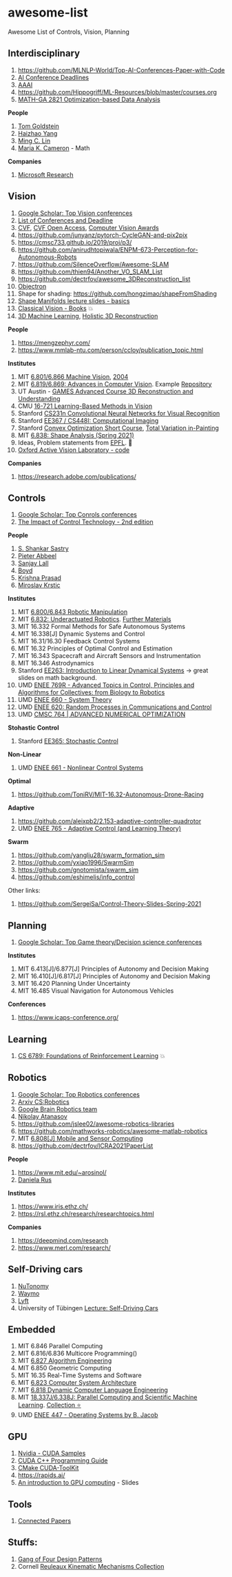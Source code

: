 # awesome-list
Awesome List of Controls, Vision, Planning

## Interdisciplinary
1. https://github.com/MLNLP-World/Top-AI-Conferences-Paper-with-Code
2. [AI Conference Deadlines](http://aideadlin.es/?sub=RO,CV)
3. [AAAI](https://aaai.org/)
4. https://github.com/Hippogriff/ML-Resources/blob/master/courses.org
5. [MATH-GA 2821 Optimization-based Data Analysis](https://cims.nyu.edu/~cfgranda/pages/OBDA_fall17/schedule.html)

**People**
1. [Tom Goldstein](https://www.cs.umd.edu/~tomg/)
2. [Haizhao Yang](https://sites.google.com/prod/view/haizhaoyang/research)
3. [Ming C. Lin](http://www.cs.umd.edu/~lin/)
4. [Maria K. Cameron](https://www.math.umd.edu/~mariakc/) - Math

**Companies**
1. [Microsoft Research](https://www.microsoft.com/en-us/research/)

## Vision
1. [Google Scholar: Top Vision conferences](https://scholar.google.com/citations?view_op=top_venues&hl=en&vq=eng_computervisionpatternrecognition)
2. [List of Conferences and Deadline](https://vision.ai.illinois.edu/links/)
3. [CVF](https://www.thecvf.com/), [CVF Open Access](https://openaccess.thecvf.com/menu), [Computer Vision Awards](https://www.thecvf.com/?page_id=413)
4. https://github.com/junyanz/pytorch-CycleGAN-and-pix2pix
5. https://cmsc733.github.io/2019/proj/p3/
6. https://github.com/anirudhtopiwala/ENPM-673-Perception-for-Autonomous-Robots
7. https://github.com/SilenceOverflow/Awesome-SLAM
8. https://github.com/thien94/Another_VO_SLAM_List
9. https://github.com/dectrfov/awesome_3DReconstruction_list
10. [Objectron](https://github.com/google-research-datasets/Objectron)
11. Shape for shading: https://github.com/hongzimao/shapeFromShading
12. [Shape Manifolds lecture slides - basics](https://github.com/tomfletcher/GeometryOfData)
13. [Classical Vision - Books](https://homepages.inf.ed.ac.uk/rbf/CVonline/books.htm) 💥
14. [3D Machine Learning](https://github.com/timzhang642/3D-Machine-Learning), [Holistic 3D Reconstruction](https://github.com/holistic-3d/awesome-holistic-3d)

**People**
1. https://mengzephyr.com/
2. https://www.mmlab-ntu.com/person/ccloy/publication_topic.html

**Institutes**
1. MIT [6.801/6.866 Machine Vision](https://ocw.mit.edu/courses/electrical-engineering-and-computer-science/6-801-machine-vision-fall-2020/), 
[2004](https://ocw.mit.edu/courses/electrical-engineering-and-computer-science/6-801-machine-vision-fall-2004/)
2. MIT [6.819/6.869: Advances in Computer Vision](http://6.869.csail.mit.edu/sp21/). Example [Repository](https://github.com/akselsd/MIT-6.869-Advances-In-Computer-Vision)
3. UT Austin - [GAMES Advanced Course 3D Reconstruction and Understanding](https://www.cs.utexas.edu/~huangqx/Games_3D_Recons_Understanding.html)
4. CMU [16-721 Learning-Based Methods in Vision](http://www.cs.cmu.edu/~efros/courses/LBMV07/)
5. Stanford [CS231n Convolutional Neural Networks for Visual Recognition](https://cs231n.github.io/)
6. Stanford [EE367 / CS448I: Computational Imaging](http://stanford.edu/class/ee367/)
7. Stanford [Convex Optimization Short Course](https://web.stanford.edu/~boyd/papers/cvx_short_course.html), [Total Variation in-Painting](https://nbviewer.org/github/cvxgrp/cvxpy/blob/master/examples/notebooks/WWW/tv_inpainting.ipynb)
8. MIT [6.838: Shape Analysis (Spring 2021)](https://groups.csail.mit.edu/gdpgroup/6838_spring_2021.html)
9. Ideas, Problem statements from [EPFL](https://www.epfl.ch/labs/ivrl/available-projects/). 💯
10. [Oxford Active Vision Laboratory - code](https://code.active.vision/)


**Companies**
1. https://research.adobe.com/publications/


## Controls
1. [Google Scholar: Top Conrols conferences](https://scholar.google.com/citations?view_op=top_venues&hl=en&vq=eng_automationcontroltheory)
2. [The Impact of Control Technology - 2nd edition](http://ieeecss.org/index.php/impact-control-technology-2nd-edition)

**People**
1. [S. Shankar Sastry](https://www2.eecs.berkeley.edu/Faculty/Homepages/sastry.html)
2. [Pieter Abbeel](https://www2.eecs.berkeley.edu/Faculty/Homepages/abbeel.html)
3. [Sanjay Lall](http://lall.stanford.edu/)
4. [Boyd](https://web.stanford.edu/~boyd/index.html)
5. [Krishna Prasad](https://user.eng.umd.edu/~krishna/teaching.htm)
6. [Miroslav Krstic](http://flyingv.ucsd.edu/)

**Institutes**
1. MIT [6.800/6.843 Robotic Manipulation](https://manipulation.csail.mit.edu/Fall2021/)
2. MIT [6.832: Underactuated Robotics](http://underactuated.csail.mit.edu/Spring2021/index.html). [Further Materials](http://underactuated.csail.mit.edu/Spring2021/resources.html#further_material)
3. MIT 16.332 Formal Methods for Safe Autonomous Systems
4. MIT 16.338[J] Dynamic Systems and Control
5. MIT 16.31/16.30 Feedback Control Systems
6. MIT 16.32 Principles of Optimal Control and Estimation
7. MIT 16.343 Spacecraft and Aircraft Sensors and Instrumentation
8. MIT 16.346 Astrodynamics
9. Stanford [EE263: Introduction to Linear Dynamical Systems](http://ee263.stanford.edu/lectures.html) -> great slides on math background. 
10. UMD [ENEE 769R - Advanced Topics in Control, Principles and Algorithms for Collectives: from Biology to Robotics](http://classweb.ece.umd.edu/enee769r.F2012/)
11. UMD [ENEE 660 - System Theory](http://classweb.ece.umd.edu/enee660.F2010/)
12. UMD [ENEE 620: Random Processes in Communications and Control](https://user.eng.umd.edu/~abarg/620/)
13. UMD [CMSC 764 | ADVANCED NUMERICAL OPTIMIZATION](https://www.cs.umd.edu/~tomg/cmsc764_2020/)

**Stohastic Control**
1. Stanford [EE365: Stochastic Control](https://stanford.edu/class/ee365/index.html)

**Non-Linear**
1. UMD [ENEE 661 - Nonlinear Control Systems](http://classweb.ece.umd.edu/enee661.S2020/)

**Optimal**
1. https://github.com/ToniRV/MIT-16.32-Autonomous-Drone-Racing

**Adaptive**
1. https://github.com/aleixpb2/2.153-adaptive-controller-quadrotor
2. UMD [ENEE 765 - Adaptive Control (and Learning Theory)](http://classweb.ece.umd.edu/enee765.F2019/)

**Swarm**
1. https://github.com/yangliu28/swarm_formation_sim
2. https://github.com/yxiao1996/SwarmSim
3. https://github.com/gnotomista/swarm_sim
4. https://github.com/eshimelis/info_control

Other links:
1. https://github.com/SergeiSa/Control-Theory-Slides-Spring-2021

## Planning
1. [Google Scholar: Top Game theory/Decision science conferences](https://scholar.google.com/citations?view_op=top_venues&hl=en&vq=eng_gametheorydecisionscience)

**Institutes**
1. MIT 6.413[J]/6.877[J] Principles of Autonomy and Decision Making
2. MIT 16.410[J]/6.817[J] Principles of Autonomy and Decision Making
3. MIT 16.420 Planning Under Uncertainty
4. MIT 16.485 Visual Navigation for Autonomous Vehicles

**Conferences**
1. https://www.icaps-conference.org/



## Learning
1. [CS 6789: Foundations of Reinforcement Learning](https://wensun.github.io/CS6789_fall_2021.html) 💥



## Robotics
1. [Google Scholar: Top Robotics conferences](https://scholar.google.com/citations?view_op=top_venues&hl=en&vq=eng_robotics)
2. [Arxiv CS:Robotics](https://arxiv.org/list/cs.RO/recent)
3. [Google Brain Robotics team](https://research.google/teams/brain/robotics/)
4. [Nikolay Atanasov](https://existentialrobotics.org/pages/research.html)
5. https://github.com/jslee02/awesome-robotics-libraries
6. https://github.com/mathworks-robotics/awesome-matlab-robotics
7. MIT [6.808[J] Mobile and Sensor Computing](https://6808.github.io/)
8. https://github.com/dectrfov/ICRA2021PaperList

**People**
1. https://www.mit.edu/~arosinol/
2. [Daniela Rus](https://scholar.google.com/citations?user=910z20QAAAAJ&hl=en)

**Institutes**
1. https://www.iris.ethz.ch/
2. https://rsl.ethz.ch/research/researchtopics.html

**Companies**
1. https://deepmind.com/research
2. https://www.merl.com/research/

## Self-Driving cars
1. [NuTonomy](https://github.com/nutonomy)
2. [Waymo](https://github.com/waymo-research)
3. [Lyft](https://github.com/lyft)
4. University of Tübingen [Lecture: Self-Driving Cars](https://uni-tuebingen.de/de/123611)

## Embedded
1. MIT 6.846 Parallel Computing
2. MIT 6.816/6.836 Multicore Programming()
3. MIT [6.827 Algorithm Engineering](https://people.csail.mit.edu/jshun/6827-s22/)
4. MIT 6.850 Geometric Computing
5. MIT 16.35 Real-Time Systems and Software
6. MIT [6.823 Computer System Architecture](http://csg.csail.mit.edu/6.823/lecnotes.html)
7. MIT [6.818 Dynamic Computer Language Engineering](http://6.s081.scripts.mit.edu/sp18/schedule.html)
8. MIT [18.337J/6.338J: Parallel Computing and Scientific Machine Learning](https://book.sciml.ai/). [Collection :star:](https://github.com/mitmath/18337)
9. UMD [ENEE 447 - Operating Systems by B. Jacob](http://classweb.ece.umd.edu/enee447.S2021/)

## GPU
1. [Nvidia - CUDA Samples](https://github.com/NVIDIA/cuda-samples/tree/master/Samples)
2. [CUDA C++ Programming Guide](https://docs.nvidia.com/cuda/cuda-c-programming-guide/index.html)
3. [CMake CUDA-ToolKit](https://cmake.org/cmake/help/v3.17/module/FindCUDAToolkit.html)
4. https://rapids.ai/
5. [An introduction to GPU computing](https://lsi2.ugr.es/jmantas/ppr/teoria/descargas/PPR_CUDA.pdf) - Slides

## Tools
1. [Connected Papers](https://www.connectedpapers.com/)

## Stuffs:
1. [Gang of Four Design Patterns](https://github.com/Junzhuodu/design-patterns)
2. Cornell [Reuleaux Kinematic Mechanisms Collection](https://digital.library.cornell.edu/collections/kmoddl)
